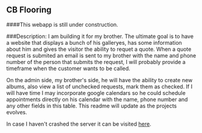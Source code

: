 ## CB Flooring

####This webapp is still under construction.

###Description: 
I am building it for my brother. The ultimate goal is to have a website that displays a bunch of his galleryes, has some information about him and gives the visitor the ability to requet a quote. When a quote request is submited an email is sent to my brother with the name and phone number of the person that submits the request, I will probably provide a timeframe when the customer wants to be called. 

On the admin side, my brother's side, he will have the ability to create new albums, also view a list of unchecked requests, mark them as checked. If I will have time I may incorporate google calendars so he could schedule appointments directly on his calendar with the name, phone number and any other fields in this table. This readme will update as the projects evolves.

In case I haven't crashed the server it can be visited [here](http://cbflooringinc.com).